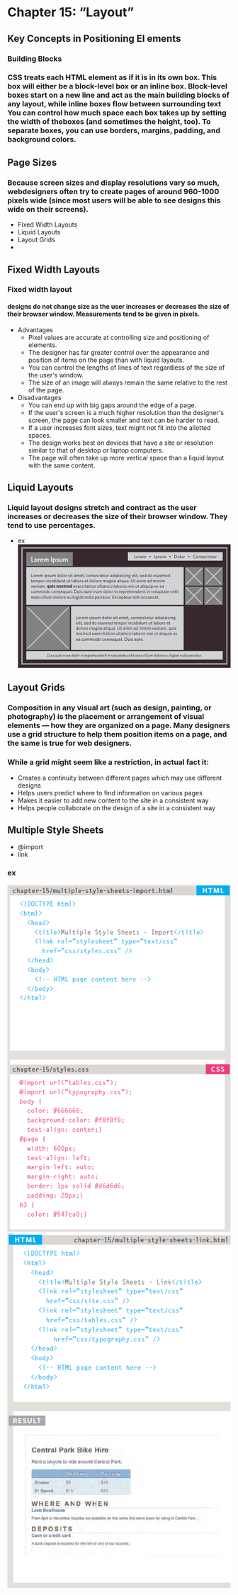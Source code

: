 # Chapter 15: “Layout”
## Key Concepts in Positioning El ements
### Building Blocks
### CSS treats each HTML element as if it is in its own box. This box will either be a block-level box or an inline box. Block-level boxes start on a new line and act as the main building blocks of any layout, while inline boxes flow between surrounding text You can control how much space each box takes up by setting the width of theboxes (and sometimes the height, too). To separate boxes, you can use borders, margins, padding, and background colors.

## Page Sizes 
### Because screen sizes and display resolutions vary so much, webdesigners often try to create pages of around 960-1000 pixels wide (since most users will be able to see designs this wide on their screens).
- Fixed Width Layouts
 - Liquid Layouts
 - Layout Grids
 - 

 ## Fixed Width Layouts
 ### Fixed width layout
#### designs do not change size as the user increases or decreases the size of their browser window. Measurements tend to be given in pixels.
- Advantages
   - Pixel values are accurate
at controlling size and
positioning of elements.
  - The designer has far greater
control over the appearance
and position of items on the
page than with liquid layouts.
  - You can control the lengths
of lines of text regardless of
the size of the user's window.
  - The size of an image will
always remain the same
relative to the rest of the
page.
- Disadvantages
  - You can end up with big gaps
around the edge of a page.
  - If the user's screen is a much
higher resolution than the
designer's screen, the page
can look smaller and text can
be harder to read.
  - If a user increases font sizes,
text might not fit into the
allotted spaces.
  - The design works best on
devices that have a site or
resolution similar to that of
desktop or laptop computers.
  - The page will often take up
more vertical space than a
liquid layout with the same
content.

## Liquid Layouts
### Liquid layout designs stretch and contract as the user increases or decreases the size of their browser window. They tend to use percentages.
  - ex
  ![](class-081.png)

  ## Layout Grids
  ### Composition in any visual art (such as design, painting, or photography) is the placement or arrangement of visual elements — how they are organized on a page. Many designers use a grid structure to help them position items on a page, and the same is true for web designers.
  ### While a grid might seem like a restriction, in actual fact it:
  - Creates a continuity between
different pages which may
use different designs
- Helps users predict where to
find information on various
pages
- Makes it easier to add new
content to the site in a
consistent way
- Helps people collaborate
on the design of a site in a
consistent way
## Multiple Style Sheets
- @import
- link
### ex 
![](class-082.png)
![](class-083.png)


